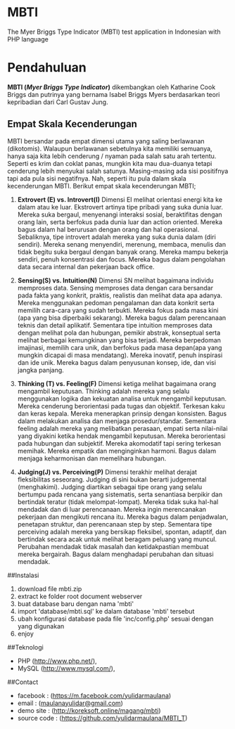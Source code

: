 # MBTI
The Myer Briggs Type Indicator (MBTI) test application in Indonesian with PHP language

# Pendahuluan
**MBTI (*Myer Briggs Type Indicator*)** dikembangkan oleh Katharine Cook Briggs dan putrinya yang bernama Isabel Briggs Myers berdasarkan teori kepribadian dari Carl Gustav Jung.

## Empat Skala Kecenderungan
MBTI bersandar pada empat dimensi utama yang saling berlawanan (dikotomis). Walaupun berlawanan sebetulnya kita memiliki semuanya, hanya saja kita lebih cenderung / nyaman pada salah satu arah tertentu. Seperti es krim dan coklat panas, mungkin kita mau dua-duanya tetapi cenderung lebih menyukai salah satunya. Masing-masing ada sisi positifnya tapi ada pula sisi negatifnya. Nah, seperti itu pula dalam skala kecenderungan MBTI. Berikut empat skala kecenderungan MBTI;

1. **Extrovert (E) vs. Introvert(I)** 
Dimensi EI melihat orientasi energi kita ke dalam atau ke luar. Ekstrovert artinya tipe pribadi yang suka dunia luar. Mereka suka bergaul, menyenangi interaksi sosial, beraktifitas dengan orang lain, serta berfokus pada dunia luar dan action oriented. Mereka bagus dalam hal berurusan dengan orang dan hal operasional. Sebaliknya, tipe introvert adalah mereka yang suka dunia dalam
(diri sendiri). Mereka senang menyendiri, merenung, membaca, menulis dan tidak begitu suka bergaul dengan banyak orang.  Mereka mampu bekerja sendiri, penuh konsentrasi dan focus. Mereka bagus dalam pengolahan data secara internal dan pekerjaan back office.

2. **Sensing(S) vs. Intuition(N)** 
Dimensi SN melihat bagaimana individu memproses data. Sensing memproses data dengan cara bersandar pada fakta yang konkrit, praktis, realistis dan melihat data apa adanya. Mereka menggunakan pedoman pengalaman dan data konkrit serta memilih cara-cara yang sudah terbukti. Mereka fokus pada masa kini
(apa yang bisa diperbaiki sekarang). Mereka bagus dalam perencanaan teknis dan detail aplikatif. Sementara tipe intuition memproses data dengan melihat pola dan hubungan, pemikir abstrak, konseptual serta melihat berbagai kemungkinan yang bisa terjadi. Mereka berpedoman imajinasi, memilih cara unik, dan berfokus pada masa depan(apa yang mungkin dicapai di masa mendatang). Mereka inovatif, penuh inspirasi dan ide unik. Mereka bagus dalam penyusunan konsep, ide, dan visi jangka panjang.

3. **Thinking (T) vs. Feeling(F)** 
Dimensi ketiga melihat bagaimana orang mengambil keputusan. Thinking adalah mereka yang selalu menggunakan logika dan kekuatan analisa untuk mengambil keputusan. Mereka cenderung berorientasi pada tugas dan objektif. Terkesan kaku dan keras kepala. Mereka menerapkan prinsip dengan konsisten. Bagus dalam melakukan analisa dan menjaga prosedur/standar. Sementara feeling adalah mereka yang melibatkan perasaan, empati serta nilai-nilai yang diyakini ketika hendak mengambil keputusan. Mereka berorientasi pada hubungan dan subjektif. Mereka akomodatif tapi sering terkesan memihak. Mereka empatik dan menginginkan harmoni. Bagus dalam menjaga keharmonisan dan memelihara hubungan.

4. **Judging(J) vs. Perceiving(P)** 
Dimensi terakhir melihat derajat fleksibilitas seseorang. Judging di sini bukan berarti judgemental
(menghakimi). Judging diartikan sebagai tipe orang yang selalu bertumpu pada rencana yang sistematis, serta senantiasa berpikir dan bertindak teratur (tidak melompat-lompat). Mereka tidak suka hal-hal mendadak dan di luar perencanaan. Mereka ingin merencanakan pekerjaan dan mengikuti rencana itu.  Mereka bagus dalam penjadwalan, penetapan struktur, dan perencanaan step by step. Sementara tipe perceiving adalah mereka yang bersikap fleksibel, spontan, adaptif, dan bertindak secara acak untuk melihat beragam peluang yang muncul. Perubahan mendadak tidak masalah dan ketidakpastian membuat mereka bergairah. Bagus dalam menghadapi perubahan dan situasi mendadak.

##Instalasi
1. download file mbti.zip 
2. extract ke folder root document webserver
3. buat database baru dengan nama 'mbti'
4. import 'database/mbti.sql' ke dalam database 'mbti' tersebut
5. ubah konfigurasi database pada file 'inc/config.php' sesuai dengan yang digunakan 
6. enjoy

##Teknologi
+ PHP (http://www.php.net/), 
+ MySQL (http://www.mysql.com/), 

##Contact
+ facebook     : (https://m.facebook.com/yulidarmaulana)
+ email        : (maulanayulidar@gmail.com)
+ demo site    : (http://koreksoft.online/magang/mbti)
+ source code  : (https://github.com/yulidarmaulana/MBTI_T)
